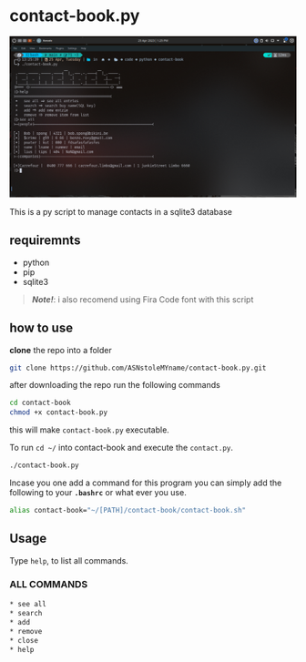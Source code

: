 # contact-book.py

![showcase](screenshots/Screenshot_20230425_132555.png)

This is a py script to manage contacts in a sqlite3 database

## requiremnts

   * python
   * pip 
   * sqlite3

>**_Note!_**: i also recomend using Fira Code font with this script

## how to use

**clone** the repo into a folder
```sh
git clone https://github.com/ASNstoleMYname/contact-book.py.git
```
after downloading the repo run the following commands
```sh
cd contact-book
chmod +x contact-book.py
```
this will make ``contact-book.py`` executable.

To run ``cd ~/`` into contact-book and execute the ```contact.py```.
```sh
./contact-book.py
```
Incase you one add a command for this program you can simply add the following to your **``.bashrc``** or what ever you use.

```sh
alias contact-book="~/[PATH]/contact-book/contact-book.sh"
```
## Usage

Type ``help``, to list all commands.

### ALL COMMANDS
    * see all
    * search
    * add
    * remove
    * close
    * help


